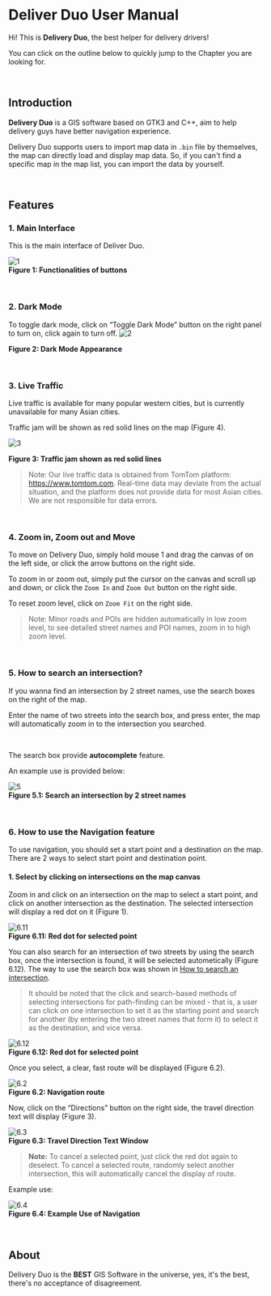 # Deliver Duo User Manual

Hi! This is **Delivery Duo**, the best helper for delivery drivers!

You can click on the outline below to quickly jump to the Chapter you are looking for.


<br>

## Introduction

**Delivery Duo** is a GIS software based on GTK3 and C++, aim to help delivery guys have better navigation experience.

Delivery Duo supports users to import map data in `.bin` file by themselves, the map can directly load and display map data. So, if you can't find a specific map in the map list, you can import the data by yourself.


<br>


## Features

### 1. Main Interface

This is the main interface of Deliver Duo.

![1](1.png) <br>
**Figure 1: Functionalities of buttons**


<br>

### 2. Dark Mode

To toggle dark mode, click on “Toggle Dark Mode” button on the right panel to turn on, click again to turn off.
![2](2.png) <br>

**Figure 2: Dark Mode Appearance**


<br>

### 3. Live Traffic

Live traffic is available for many popular western cities, but is currently unavailable for many Asian cities.

Traffic jam will be shown as red solid lines on the map (Figure 4).

![3](3.png) <br>

**Figure 3: Traffic jam shown as red solid lines**

> Note: Our live traffic data is obtained from TomTom platform: https://www.tomtom.com. Real-time data may deviate from the actual situation, and the platform does not provide data for most Asian cities. We are not responsible for data errors.

<br>

### 4. Zoom in, Zoom out and Move

To move on Delivery Duo, simply hold mouse 1 and drag the canvas of on the left side, or click the arrow buttons on the right side.

To zoom in or zoom out, simply put the cursor on the canvas and scroll up and down, or click the `Zoom In` and `Zoom Out` button on the right side.

To reset zoom level, click on `Zoom Fit` on the right side.

> Note: Minor roads and POIs are hidden automatically in low zoom level, to see detailed street names and POI names, zoom in to high zoom level.

<br>

### 5. How to search an intersection?

If you wanna find an intersection by 2 street names, use the search boxes on the right of the map.

Enter the name of two streets into the search box, and press enter, the map will automatically zoom in to the intersection you searched.

<br>

The search box provide **autocomplete** feature. 

An example use is provided below:

![5](5.gif) <br>
**Figure 5.1: Search an intersection by 2 street names**


<br>

### 6. How to use the **Navigation** feature

To use navigation, you should set a start point and a destination on the map. There are 2 ways to select start point and destination point.

#### 1. Select by clicking on intersections on the map canvas

Zoom in and click on an intersection on the map to select a start point, and click on another intersection as the destination. The selected intersection will display a red dot on it (Figure 1). 


![6.11](6.11.png) <br>
**Figure 6.11: Red dot for selected point**

You can also search for an intersection of two streets by using the search box, once the intersection is found, it will be selected autometically (Figure 6.12). The way to use the search box was shown in [How to search an intersection](#5-how-to-search-an-intersection).

> It should be noted that the click and search-based methods of selecting intersections for path-finding can be mixed - that is, a user can click on one intersection to set it as the starting point and search for another (by entering the two street names that form it) to select it as the destination, and vice versa.

![6.12](6.12.png) <br>
**Figure 6.12: Red dot for selected point**

Once you select, a clear, fast route will be displayed (Figure 6.2).

![6.2](6.2.png) <br>
**Figure 6.2: Navigation route**

Now, click on the “Directions” button on the right side, the travel direction text will display (Figure 3).

![6.3](6.3.png) <br>
**Figure 6.3: Travel Direction Text Window**



> **Note:**
To cancel a selected point, just click the red dot again to deselect. 
To cancel a selected route, randomly select another intersection, this will automatically cancel the display of route.



Example use:

![6.4](6.4.gif) <br>
**Figure 6.4: Example Use of Navigation**

<br>


## About

Delivery Duo is the **BEST** GIS Software in the universe, yes, it's the best, there's no acceptance of disagreement.

<br>